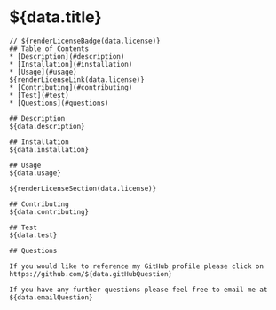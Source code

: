 # ${data.title}
    // ${renderLicenseBadge(data.license)}
    ## Table of Contents
    * [Description](#description)
    * [Installation](#installation)
    * [Usage](#usage)
    ${renderLicenseLink(data.license)}
    * [Contributing](#contributing)
    * [Test](#test)
    * [Questions](#questions)
      
    ## Description
    ${data.description}

    ## Installation 
    ${data.installation}
    
    ## Usage 
    ${data.usage}
    
    ${renderLicenseSection(data.license)}
    
    ## Contributing
    ${data.contributing}
    
    ## Test 
    ${data.test}
    
    ## Questions
    
    If you would like to reference my GitHub profile please click on https://github.com/${data.gitHubQuestion}
    
    If you have any further questions please feel free to email me at ${data.emailQuestion}